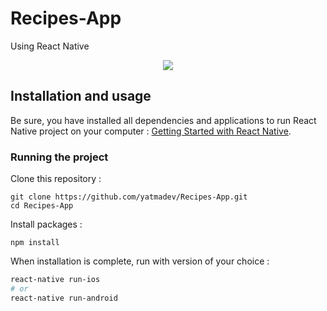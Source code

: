 # Recipes-App
Using React Native

<center><a href="https://www.instamobile.io/app-templates/food-app-template/"><img src="https://www.instamobile.io/wp-content/uploads/2019/07/Screen-Shot-2019-07-22-at-8.56.44-PM.png" /></a></center>

## Installation and usage

Be sure, you have installed all dependencies and applications to run React Native project on your computer : [Getting Started with React Native](https://facebook.github.io/react-native/docs/getting-started).



### Running the project

Clone this repository :

```
git clone https://github.com/yatmadev/Recipes-App.git
cd Recipes-App
```

Install packages :

```
npm install
```

When installation is complete, run with version of your choice :

```bash
react-native run-ios
# or
react-native run-android

